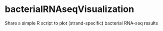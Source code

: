 # bacterialRNAseqVisualization
Share a simple R script to plot (strand-specific) bacterial RNA-seq results
